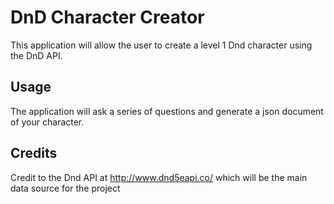 # DnD Character Creator

This application will allow the user to create a level 1 Dnd character using the DnD API.

## Usage

The application will ask a series of questions and generate a json document of your character.

## Credits

Credit to the Dnd API at http://www.dnd5eapi.co/ which will be the main data source for the project
